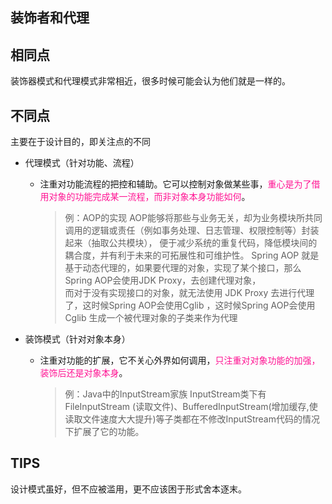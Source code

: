 装饰者和代理
------

## 相同点

装饰器模式和代理模式非常相近，很多时候可能会认为他们就是一样的。

## 不同点

   主要在于设计目的，即关注点的不同
   * 代理模式（针对功能、流程）
     * 注重对功能流程的把控和辅助。它可以控制对象做某些事，<font color="#FF1493">重心是为了借用对象的功能完成某一流程，而非对象本身功能如何</font>。
       > 例：AOP的实现
       > AOP能够将那些与业务无关，却为业务模块所共同调用的逻辑或责任（例如事务处理、日志管理、权限控制等）封装起来（抽取公共模块），
         便于减少系统的重复代码，降低模块间的耦合度，并有利于未来的可拓展性和可维护性。
       > Spring AOP 就是基于动态代理的，如果要代理的对象，实现了某个接口，那么Spring AOP会使用JDK Proxy，去创建代理对象，  
         而对于没有实现接口的对象，就无法使用 JDK Proxy 去进行代理了，这时候Spring AOP会使用Cglib ，这时候Spring AOP会使用 Cglib 生成一个被代理对象的子类来作为代理

   * 装饰模式（针对对象本身）
     * 注重对功能的扩展，它不关心外界如何调用，<font color="#FF1493">只注重对对象功能的加强，装饰后还是对象本身</font>。
       > 例：Java中的InputStream家族
       > InputStream类下有FileInputStream (读取文件)、BufferedInputStream(增加缓存,使读取文件速度大大提升)等子类都在不修改InputStream代码的情况下扩展了它的功能。

## TIPS
   设计模式虽好，但不应被滥用，更不应该困于形式舍本逐末。


























